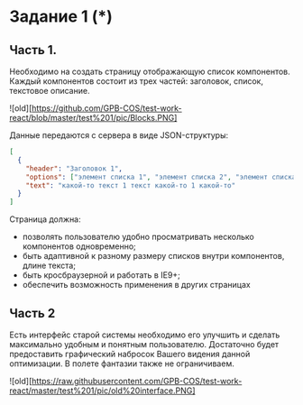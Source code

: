# Задание 1 (*)

## Часть 1.
Необходимо на создать страницу отображающую список компонентов. Каждый компонентов состоит из трех частей: заголовок, список, текстовое описание.

![old][https://github.com/GPB-COS/test-work-react/blob/master/test%201/pic/Blocks.PNG]

Данные передаются с сервера в виде JSON-структуры:

```json
[
  {
    "header": "Заголовок 1",
    "options": ["элемент списка 1", "элемент списка 2", "элемент списка 3"],
    "text": "какой-то текст 1 текст какой-то 1 какой-то"
  }
]
```

Страница должна:
- позволять пользователю удобно просматривать несколько компонентов одновременно;
- быть адаптивной к разному размеру списков внутри компонентов, длине текста;
- быть кросбраузерной и работать в IE9+;
- обеспечить возможность применения в других страницах

## Часть 2
Есть интерфейс старой системы необходимо его улучшить и сделать максимально удобным и понятным пользователю. Достаточно будет предоставить графический набросок Вашего видения данной оптимизации. В полете фантазии также не ограничиваем.

![old][https://raw.githubusercontent.com/GPB-COS/test-work-react/master/test%201/pic/old%20interface.PNG]
